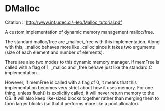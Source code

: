 # DMalloc

Citation :: http://www.inf.udec.cl/~leo/Malloc_tutorial.pdf

A custom implementation of dynamic memory management malloc/free.

The standard malloc/free are _malloc/_free with this implementation. Along with this, _malloc behaves more like _calloc since it takes two arguments (size of each element and number of elements).

There are also two modes to this dynamic memory manager. If memFree is called with a flag of 1, _malloc and _free behave just like the standard C implementation.

However, if memFree is called with a flag of 0, it means that this implementation becomes very strict about how it uses memory. For one thing, unless flush() is explicitly called, it will never return memory to the OS. It will also keep like-sized blocks together rather than merging them to form larger blocks (so that it performs more like a pool allocator).

